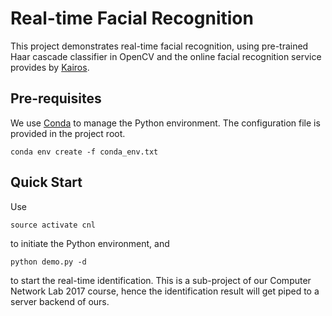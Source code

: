 # Real-time Facial Recognition
This project demonstrates real-time facial recognition, using pre-trained Haar cascade classifier in OpenCV and the online facial recognition service provides by [Kairos](https://www.kairos.com/).

## Pre-requisites
We use [Conda](https://www.continuum.io/content/conda-data-science) to manage the Python environment. The configuration file is provided in the project root.
```
conda env create -f conda_env.txt
```

## Quick Start
Use
```
source activate cnl
```
to initiate the Python environment, and
```
python demo.py -d
```
to start the real-time identification. This is a sub-project of our Computer Network Lab 2017 course, hence the identification result will get piped to a server backend of ours. 
